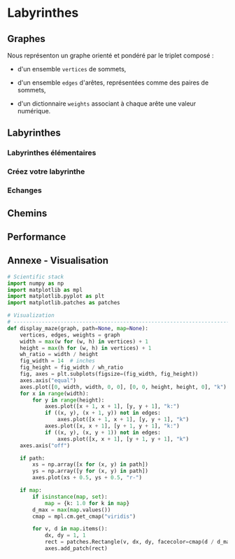 Labyrinthes
================================================================================

Graphes
--------------------------------------------------------------------------------

Nous représenton  un graphe orienté et pondéré par le triplet composé :

  - d'un ensemble `vertices` de sommets,

  - d'un ensemble `edges` d'arêtes, représentées comme des paires de sommets,

  - d'un dictionnaire `weights` associant à chaque arête une valeur numérique.


Labyrinthes
--------------------------------------------------------------------------------

### Labyrinthes élémentaires

### Créez votre labyrinthe

### Echanges

Chemins
--------------------------------------------------------------------------------

Performance
--------------------------------------------------------------------------------

Annexe - Visualisation
--------------------------------------------------------------------------------

```python
# Scientific stack
import numpy as np
import matplotlib as mpl
import matplotlib.pyplot as plt
import matplotlib.patches as patches

# Visualization
# ------------------------------------------------------------------------------
def display_maze(graph, path=None, map=None):
    vertices, edges, weights = graph
    width = max(w for (w, h) in vertices) + 1
    height = max(h for (w, h) in vertices) + 1
    wh_ratio = width / height
    fig_width = 14  # inches
    fig_height = fig_width / wh_ratio
    fig, axes = plt.subplots(figsize=(fig_width, fig_height))
    axes.axis("equal")
    axes.plot([0, width, width, 0, 0], [0, 0, height, height, 0], "k")
    for x in range(width):
        for y in range(height):
            axes.plot([x + 1, x + 1], [y, y + 1], "k:")
            if ((x, y), (x + 1, y)) not in edges:
                axes.plot([x + 1, x + 1], [y, y + 1], "k")
            axes.plot([x, x + 1], [y + 1, y + 1], "k:")            
            if ((x, y), (x, y + 1)) not in edges:
                axes.plot([x, x + 1], [y + 1, y + 1], "k")
    axes.axis("off")

    if path:
        xs = np.array([x for (x, y) in path])
        ys = np.array([y for (x, y) in path])
        axes.plot(xs + 0.5, ys + 0.5, "r-")

    if map:
        if isinstance(map, set):
            map = {k: 1.0 for k in map}
        d_max = max(map.values())
        cmap = mpl.cm.get_cmap("viridis")

        for v, d in map.items():
            dx, dy = 1, 1
            rect = patches.Rectangle(v, dx, dy, facecolor=cmap(d / d_max))
            axes.add_patch(rect)
```